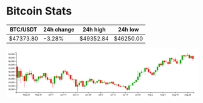 # Bitcoin Stats

BTC/USDT|24h change|24h high|24h low|
|---|---|---|---|
|$47373.80|-3.28%|$49352.84|$46250.00|

<img src="./chart.svg">
